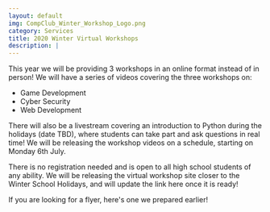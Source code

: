 ```yaml
---
layout: default
img: CompClub_Winter_Workshop_Logo.png
category: Services
title: 2020 Winter Virtual Workshops
description: |
---
```

  This year we will be providing 3 workshops in an online format instead of in person! We will have a series of videos covering the three workshops on: 
  - Game Development
  - Cyber Security
  - Web Development
 
There will also be a livestream covering an introduction to Python during the holidays (date TBD), where students can take part and ask questions in real time! We will be releasing the workshop videos on a schedule, starting on Monday 6th July. 

There is no registration needed and is open to all high school students of any ability.  We will be releasing the virtual workshop site closer to the Winter School Holidays, and will update the link here once it is ready!

If you are looking for a flyer, here's one we prepared earlier!

